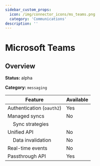 ```yaml
---
sidebar_custom_props:
  icon: /img/connector_icons/ms_teams.png
  category: 'Communications'
description: ''
---
```


# Microsoft Teams

## Overview

**Status:** alpha

**Category:** `messaging`

| Feature                              | Available |
| ------------------------------------ | --------- |
| Authentication (`oauth2`)            | Yes       |
| Managed syncs                        | No        |
| &nbsp;&nbsp;&nbsp; Sync strategies   |           |
| Unified API                          | No        |
| &nbsp;&nbsp;&nbsp; Data invalidation | No        |
| Real-time events                     | No        |
| Passthrough API                      | Yes       |
